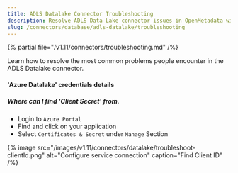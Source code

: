 ```yaml
---
title: ADLS Datalake Connector Troubleshooting
description: Resolve ADLS Data Lake connector issues in OpenMetadata with expert troubleshooting guides, common fixes, and step-by-step solutions for seamless integration.
slug: /connectors/database/adls-datalake/troubleshooting
---
```


{% partial file="/v1.11/connectors/troubleshooting.md" /%}

Learn how to resolve the most common problems people encounter in the ADLS Datalake connector.

#### **'Azure Datalake'** credentials details

##### Where can I find 'Client Secret' from.

- Login to `Azure Portal`
- Find and click on your application 
- Select `Certificates & Secret` under `Manage` Section

{% image
src="/images/v1.11/connectors/datalake/troubleshoot-clientId.png"
alt="Configure service connection"
caption="Find Client ID" /%}

